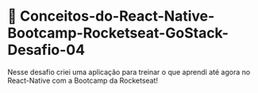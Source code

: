 # 🚀 Conceitos-do-React-Native-Bootcamp-Rocketseat-GoStack-Desafio-04
Nesse desafio criei uma aplicação para treinar o que aprendi até agora no React-Native com a Bootcamp da Rocketseat!
